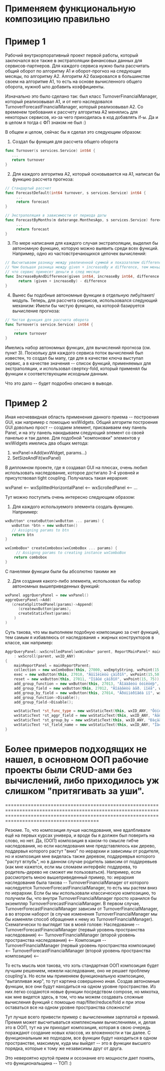 # Применяем функциональную композицию правильно

# Пример 1

Рабочий внутркорпоративный проект первой работы, который заключался все также в экстраполяции финансовых данных для сервисов-партнеров.
Для каждого сервиса нужно была рассчитать общий оборот по алгоритму А1 и оборот-прогноз на следующие месяцы, по алгоритму А2. Алгоритм А2 базировался в большинстве своем на алгоритме А1,
то есть на основе вычисленного общего оборота, нужноб ыло добавить коэффициенты.

Изначально это было сделано так: был класс TurnoverFinancialManager, который реализовывал А1, и от него наследовался TurnoverForecastFinancialManager, который реализовывал А2.
Со временем требования к рассчету алгоритма А2 менялись для некоторых сервисов, из-за чего приходилась в код добавлять if-ы. Да и в целом я тогда с ФП знаком не был :)

В общем и целом, сейчас бы я сделал это следующим образом: 
1) Создал бы функция для рассчета общего оборота
```go
func Turnover(s services.Service) int64 {
   ...
   return turnover
}
```

2) Для каждого алгоритма А2, который основывается на A1, написал бы функцию рассчета прогноза:

```go
// Стандартый рассчет
func ForecastDefault(int64 turnover, s services.Service) int64 {
     ...
     return forecast
}

// Экстраполяция в зависимости от периода даты
func ForecastByMonths(m daterange.MonthesAgo, s services.Service) forecast {
     ...
     return forecast
}
```

3) По мере написания для каждого случая экстраполяции, выделил бы автономную функцию, которую можно выявить среди всех функций. Например, одно из частовстречающихся цепочек вычислений:

```go
// Высчитываем разницу между увеличенной суммой и показателем difference
// Чем большая разница между given + increaseBy и difference, тем меньше был рассчет,
// что сервис принесет деньги в след месяце
func IncreaseByAndDifference(given int64, increaseBy int64, difference int64) int64 {
      return (given + increaseBy) - difference
}
```

4) Вынес бы подобные автономные функции в отдельную либу/пакет/модуль. Теперь, для рассчета сервисов, использовался следующий механизм:
Имели бы чистую функцию, на которой базируется вычисление прогноза:
```go
// Чистая функция для рассчета оборота
func Turnover(s service.Service) int64 {
    ...
    return turnover
}
```

Имелись набор автономных функцих, для вычислений прогноза (см. пункт 3).
Поскольку для каждого сервиса поток вычислений был известен, то создал бы мапу, где для в качестве ключа выступал сервис, а в качестве значения -- список функций, применяемых для экстраполяции,
и использовал свертку-fold, который применял бы функции к соответствующим исходным данным.

Что это дало -- будет подробно описано в выводе.

# Пример 2

Иная неочеввидная область применения данного приема -- построения GUI, как например с помощью wxWidgets. Общий алгоритм построения GUI довольно прост -- создаем элемент, присваиваем ему панель 
Panel, и на эту панель накидываем следующий элемент со своей панелью и так далее. Для подобной "компоновки" элементов у wxWidgets имелись два общих метода:

1) wxPanel->Add(wxWidget, params...)
2) SetSizeAndFit(wxPanel)

В дипломном проекте, где я создавал GUI на плюсах, очень любил использовать наследование, которое достигало 3-4 уровней и присутствовал tight coupling. Получалась такая иерархия:

wxPanel <-- wxSplittedHorizontalPanel <-- wxScrolledPanel <-- ... 


Тут можно поступить очень интересно 
следующим образом: 

1) Для каждого используемого элемента создать функцию. Наприимер:

```cpp
wxButton* createButton(wxButton ... params) {
   wxButton *btn = new wxButton()    
   // Assigning params to btn
   return btn
}

wxComboBox* createCombobox(wxComboBox ... params) {
     // Assignng params to creating instance wxComboBox
    return combobox
}
```
C панелями функции были бы абсолютно такими же

2) Для создания какого-либо элемента, использовал бы набор автономных вышеприведенных функций:

```cpp
wxPanel aggrQueryPanel = new wxPanel()
aggreQueryPanel->Add(
   (createSplittedPanel(params)->Append(
      (createwxButton(params), 
      createStatixText(params)
    )
)
```

Суть такова, что мы выполняем подобную композицию за счет функций, тем самым я избавляюсь от наследования + жирных конструкторов в классе, как например:

```cpp
AggrQueryPanel::wxScrolledPanel(wxWindow* parent, ReportMainPanel* mainReportParent) 
	: wxScroll(parent, wxID_ANY)
{
	mainReportPanel = mainReportParent;
	collection = new wxComboBox(this, 27000, wxEmptyString, wxPoint(15, 15));
	exec = new wxButton(this, 27010, "Âûïîëíèòü çàïðîñ", wxPoint(15,50));
	reset = new wxButton(this, 27011, "Íîâûé çàïðîñ", wxPoint(15, 75));
	add_group_function = new wxButton(this, 27013, "Äîáàâèòü ôóíêöèþ", wxPoint(15, 100));
	add_group_field = new wxButton(this, 27012, "Äîáàâèòü àãð. ïîëå", wxPoint(15, 125));
	add_group_by_field = new wxButton(this, 27014, "Ãðóïïèðîâêà ïî", wxPoint(15, 150));
	add_group_function->Disable();
	add_group_field->Disable();

	wxStaticText *st_func_type = new wxStaticText(this, wxID_ANY, "Ôóíêöèÿ", wxPoint(250, 5));
	wxStaticText *st_aggr_field = new wxStaticText(this, wxID_ANY, "Àãðåãèðóåìîå ïîëå", wxPoint(400, 5));
	wxStaticText *st_group_by = new wxStaticText(this, wxID_ANY, "Ðàçäåëÿåì ïî", wxPoint(550, 5));
	wxStaticText *st_field_name = new wxStaticText(this, wxID_ANY, "Íàçâàíèå ïîëÿ", wxPoint(700, 5));
}
```

# Более примеров подходящих не нашел, в основном ООП рабочие проекты были CRUD-ами без вычислений, либо приходилось уж слишком "притягивать за уши".

===================================================================================================================================================================================================

Резюме. 
То, что композиция лучше наследования, мне вдалбливали ещё на первых курсах универа, и вроде бы я должен был поверить на слово, но нет. Да, (ООП) композиция в каком-то смысле гибче наследования,
но если наследования мне представлялось как дерево, поддервья которого растут "вниз" по иерархии и зависимы от родителя, но и композиция мне виделась также деревом, поддереврья которого 
"растут вглубь", но в данном случае родитель зависим от поддеревьев (как мне кажется, если мы сломаем интерфейс поддерева, то родитель-дерево не сможет им пользоваться).
Например, если рассмотреть мною вышеприведенный пример, то: иерархия наследования была такова -- TurnoverFinancialManager от которого наследуется TurnoverForecastFinancialManager, то есть мы 
растем вниз по иерархии. Если бы мы использовали классическую композицию, то получили бы, что внутри TurnoverFinancialManager просто хранился бы экземпляр TurnoverForecastFinancialManager.
В первом случае, TurnoverForecastFinancialManager зависим от TurnoverFinancialManager, а во втором наборот (в случае изменения TurnoverFinancialManager мы бы изменяли способ обращения к нему из
TurnoverFinancialManager). 
Схематически то выглядит так в моей голове:
Наследование --  TurnoverForecastFinancialManager (первый уровень пространства наследования) <-- TurnoverFinancialManager (второй уровень пространства наследования) <--
Композиция -- TurnoverFinancialManager (первый уровень пространства композиции) <--  TurnoverForecastFinancialManager (второй уровень пространства композиции)  <--

То есть мысль моя такова, что хоть стандартная ООП композиция будет лучшим решением, нежели наследование, оно не решает проблему coupling'a. Но если мы применяем функциональную композицию, 
"вытапливая жир", то тут картина совершенно иная. Создав автономные функции, все они будут находиться на одном уровне пространстве. Из них легко создаются новые функции посредством compose, но
мякотка, как мне видется здесь, в том, что мы можем создавать сложные вычисления функций с помощью map/filter/reduce/fold и при этом оставаться все на одном уровне пространства сложности!

Тут лучше всего привести пример с вычислениями зарплатой и премий. Премия может высчитываться комплексными вычислениями, и, делая это в ООП, тут на ум приходит композиция, которая в свою очередь 
пораждают создание новых классов, их вложенности и так далее. С функциональным же подходом, все функции будут находиться в одном пространстве, максимум, куда мы выйдет -- это в функции высшего
порядка, которые к тому же независимы друг от друга.

Это невероятно крутой прием и осознание его мощности дает понять, что функциональщина -- ТОП :)

